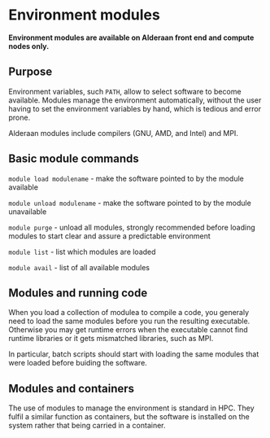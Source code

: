 # Environment modules

**Environment modules are available on Alderaan front end and compute nodes only.**

## Purpose

Environment variables, such `PATH`, allow to select software to become available.
Modules manage the environment automatically, without the user having to set the 
environment variables by hand, which is tedious and error prone. 

Alderaan modules include compilers (GNU, AMD, and Intel) and MPI.

## Basic module commands

`module load modulename` - make the software pointed to by the module available

`module unload modulename` - make the software pointed to by the module unavailable

`module purge` -  unload all modules, strongly recommended before loading modules to start clear and assure a predictable environment


`module list`  - list which modules are loaded

`module avail` - list of all available modules

## Modules and running code

When you load a collection of modulea to compile a code, you generaly need to load
the same modules before you run the resulting executable. Otherwise you may get
runtime errors when the executable cannot find runtime libraries or it gets
mismatched libraries, such as MPI.

In particular, batch scripts should start with loading the same modules that
were loaded before buiding the software.  

## Modules and containers

The use of modules to manage the environment is standard in HPC. They fulfil a
similar function as containers, but the software is installed on the system rather
that being carried in a container. 
